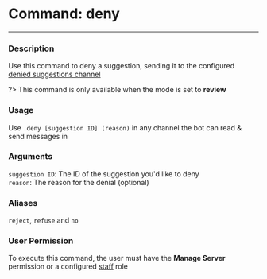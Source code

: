 # Command: deny
---
### Description
Use this command to deny a suggestion, sending it to the configured [denied suggestions channel](/config/denied.md) 

?> This command is only available when the mode is set to **review**

### Usage
Use `.deny [suggestion ID] (reason)` in any channel the bot can read & send messages in

### Arguments
`suggestion ID`: The ID of the suggestion you'd like to deny\
`reason`: The reason for the denial (optional)

### Aliases
`reject`, `refuse` and `no`

### User Permission
To execute this command, the user must have the **Manage Server** permission or a configured [staff](/config/staffroles.md) role
